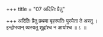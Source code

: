 +++
title = "07 अदितिः प्रैतु"

+++
अदितिः प्रैतु प्रथमा बृहस्पतिः पुरयेता ते अस्तु ।  
इन्द्रोभयान् व्यस्यतु शूद्रांश्च न आर्याश्च ॥ ८ ॥